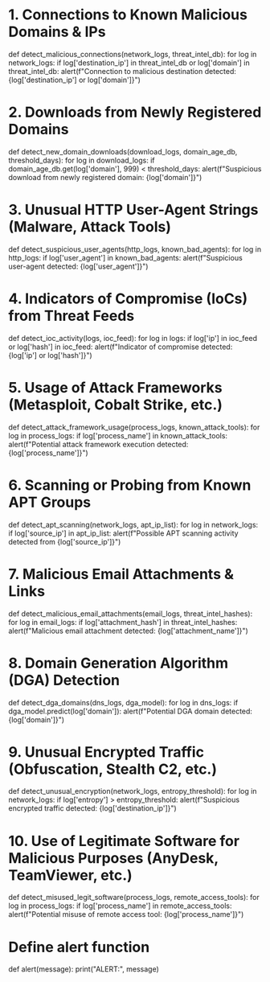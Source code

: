 # 1. Connections to Known Malicious Domains & IPs
def detect_malicious_connections(network_logs, threat_intel_db):
    for log in network_logs:
        if log['destination_ip'] in threat_intel_db or log['domain'] in threat_intel_db:
            alert(f"Connection to malicious destination detected: {log['destination_ip'] or log['domain']}")

# 2. Downloads from Newly Registered Domains
def detect_new_domain_downloads(download_logs, domain_age_db, threshold_days):
    for log in download_logs:
        if domain_age_db.get(log['domain'], 999) < threshold_days:
            alert(f"Suspicious download from newly registered domain: {log['domain']}")

# 3. Unusual HTTP User-Agent Strings (Malware, Attack Tools)
def detect_suspicious_user_agents(http_logs, known_bad_agents):
    for log in http_logs:
        if log['user_agent'] in known_bad_agents:
            alert(f"Suspicious user-agent detected: {log['user_agent']}")

# 4. Indicators of Compromise (IoCs) from Threat Feeds
def detect_ioc_activity(logs, ioc_feed):
    for log in logs:
        if log['ip'] in ioc_feed or log['hash'] in ioc_feed:
            alert(f"Indicator of compromise detected: {log['ip'] or log['hash']}")

# 5. Usage of Attack Frameworks (Metasploit, Cobalt Strike, etc.)
def detect_attack_framework_usage(process_logs, known_attack_tools):
    for log in process_logs:
        if log['process_name'] in known_attack_tools:
            alert(f"Potential attack framework execution detected: {log['process_name']}")

# 6. Scanning or Probing from Known APT Groups
def detect_apt_scanning(network_logs, apt_ip_list):
    for log in network_logs:
        if log['source_ip'] in apt_ip_list:
            alert(f"Possible APT scanning activity detected from {log['source_ip']}")

# 7. Malicious Email Attachments & Links
def detect_malicious_email_attachments(email_logs, threat_intel_hashes):
    for log in email_logs:
        if log['attachment_hash'] in threat_intel_hashes:
            alert(f"Malicious email attachment detected: {log['attachment_name']}")

# 8. Domain Generation Algorithm (DGA) Detection
def detect_dga_domains(dns_logs, dga_model):
    for log in dns_logs:
        if dga_model.predict(log['domain']):
            alert(f"Potential DGA domain detected: {log['domain']}")

# 9. Unusual Encrypted Traffic (Obfuscation, Stealth C2, etc.)
def detect_unusual_encryption(network_logs, entropy_threshold):
    for log in network_logs:
        if log['entropy'] > entropy_threshold:
            alert(f"Suspicious encrypted traffic detected: {log['destination_ip']}")

# 10. Use of Legitimate Software for Malicious Purposes (AnyDesk, TeamViewer, etc.)
def detect_misused_legit_software(process_logs, remote_access_tools):
    for log in process_logs:
        if log['process_name'] in remote_access_tools:
            alert(f"Potential misuse of remote access tool: {log['process_name']}")

# Define alert function
def alert(message):
    print("ALERT:", message)
